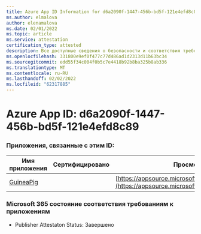 ```yaml
---
title: Azure App ID Information for d6a2090f-1447-456b-bd5f-121e4efd8c89
ms.author: elmalova
author: elenamalova
ms.date: 02/01/2022
ms.topic: article
ms.service: attestation
certification_type: attested
description: Все доступные сведения о безопасности и соответствия требованиям для d6a2090f-1447-456b-bd5f-121e4efd8c89.
ms.openlocfilehash: 331800e9ef0f477c77d486ad1d2313d11b63bc34
ms.sourcegitcommit: edd55f34c004f0b5c7e4418b92b8ba325b8ab336
ms.translationtype: MT
ms.contentlocale: ru-RU
ms.lasthandoff: 02/02/2022
ms.locfileid: "62317885"
---
```

# <a name="azure-app-id-d6a2090f-1447-456b-bd5f-121e4efd8c89"></a>Azure App ID: d6a2090f-1447-456b-bd5f-121e4efd8c89


### <a name="apps-associated-with-this-id"></a>Приложения, связанные с этим ID:
| **Имя приложения** | **Сертифицировано** | **Просмотр в AppSource** |
|--------------|---------------|-----------------------|
| [GuineaPig](https://docs.microsoft.com/microsoft-365-app-certification/forward/WA200003486) |  | [https://appsource.microsoft.com/product/office/WA200003486](https://appsource.microsoft.com/product/office/WA200003486) |

### <a name="microsoft-365-app-compliance-status"></a>Microsoft 365 состояние соответствия требованиям к приложениям
- Publisher Attestaton Status: Завершено

